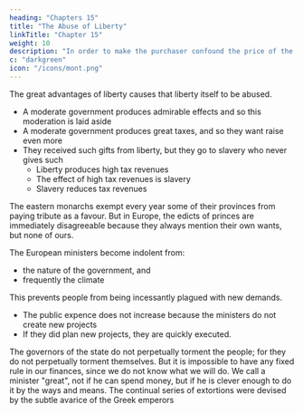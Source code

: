 ```yaml
---
heading: "Chapters 15"
title: "The Abuse of Liberty"
linkTitle: "Chapter 15"
weight: 10
description: "In order to make the purchaser confound the price of the commodity with the tax, there must be some proportion between the tax and the value of the commodity"
c: "darkgreen"
icon: "/icons/mont.png"
---
```



The great advantages of liberty causes that liberty itself to be abused.
- A moderate government produces admirable effects and so this moderation is laid aside
- A moderate government produces great taxes, and so they want raise even more
- They received such gifts from liberty, but they go to slavery who never gives such
  - Liberty produces high tax revenues
  - The effect of high tax revenues is slavery
  - Slavery reduces tax revenues

The eastern monarchs exempt every year some of their provinces from paying tribute as a favour. But in Europe, the edicts of princes are immediately disagreeable because they always mention their own wants, but none of ours.

The European ministers become indolent from:
- the nature of the government, and
- frequently the climate

This prevents people from being incessantly plagued with new demands. 
- The public expence does not increase because the ministers do not create new projects
- If they did plan new projects, they are quickly executed. 

The governors of the state do not perpetually torment the people; for they do not perpetually torment themselves. But it is impossible to have any fixed rule in our finances, since we do not know what we will do. We call a minister "great", not if he can spend money, but if he is clever enough to do it by the ways and means. The continual series of extortions were devised by the subtle avarice of the Greek emperors


